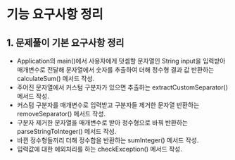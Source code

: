 # 기능 요구사항 정리

## 1. 문제풀이 기본 요구사항 정리
- Application의 main()에서 사용자에게 덧셈할 문자열인 String input을 입력받아 매개변수로 전달해 문자열에서 숫자를 추출하여 더해 정수형 결과 값 반환하는 calculateSum() 메서드 작성.
- 주어진 문자열에서 커스텀 구분자가 있으면 추출하는 extractCustomSeparator() 메서드 작성.
- 커스텀 구분자를 매개변수로 입력받고 구분자들 제거한 문자열 반환하는 removeSeparator() 메서드 작성.
- 구분자 제거한 문자열을 매개변수로 받아 정수형으로 바꿔 반환하는 parseStringToInteger() 메서드 작성.
- 바뀐 정수형들끼리 더해 정수합을 반환하는 sumInteger() 메서드 작성.
- 입력값에 대한 에외처리를 하는 checkException() 메서드 작성.